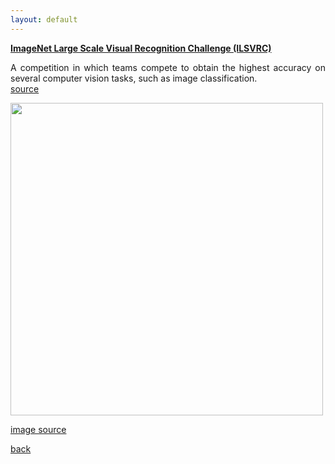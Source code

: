 ```yaml
---
layout: default
---
```


<strong><a href="http://www.image-net.org/challenges/LSVRC/"> ImageNet Large Scale Visual Recognition Challenge (ILSVRC) </a></strong>
<p align="justify">
A competition in which teams compete to obtain the highest accuracy on several computer vision tasks, such as image classification.<br />
<a href="https://en.wikipedia.org/wiki/ImageNet"> source </a>
</p>

<img style="width: 500px;" src="/assets/img/ilsvrc.jpg">

<a href="https://topsy.one/hashtag.php?q=ilsvrc"> image source </a>

[back](cheat_sheet)
